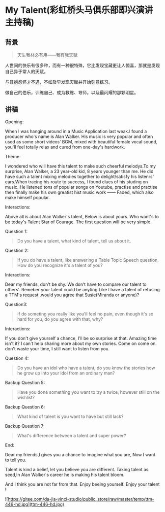 # My Talent(彩虹桥头马俱乐部即兴演讲主持稿)

## 背景

> 天生我材必有用——我有我天赋

人世间的快乐有很多种，而有一种很特殊，它比发现宝藏更让人惊喜，那就是发现自己异于常人的天赋。

与其抱怨怀才不遇，不如及早发现天赋并开始刻意练习。

做自己的伯乐，训练自己、成为教练、导师，以及最闪耀的那颗明星。

## 讲稿

Opening:

When I was hanging around in a Music Application last weak.I found a producer who's name is Alan Walker. 
His music is very popular and often used as some short videos' BGM, mixed with beautiful female vocal sound, you'll feel totally relax and cured from one-day's hardwork.

Theme:

I wondered who will have this talent to make such cheerful melodys.To my surprise, Alan Walker, a 23 year-old kid, 8 years younger than me. He did have such a talent mixing melodies together to delight/satisfy his listenrs' ears.When tracing his route to success, I found clues of his studing on music. He listened tons of popular songs on Youtube, practise and practise then finally make his own greatist hist music work ——  Faded, which also make himself popular.

Interactions:

Above all is about Alan Walker's talent, Below is about yours. Who want's to be today's  Talent Star of Courage. The first question will be very simple.

Question 1:

> Do you have a talent, what kind of talent, tell us about it.

Question 2:

> If you do have a talent, like answering a Table Topic Speech question, How do you recognize it's a talent of you? 

Interactions:

Dear my friends,  don't be shy. We don't have to compare our talent to others'. Remeber your talent could be anyting.Like I have a talent of refusing a TTM's request ,would you agree that Susie(Miranda or anyone)? 

Question3: 

> If do someting you really like you'll feel no pain, even though it's so hard for you, do you agree with that, why?

Interactions:

If you don't give yourself a chance, I'll be so surprise at that. Amazing time isn't it? I can't help sharing more about my own stories. Come on come on. don't waste your time, I still want to listen from you.

Question 4:

> Do you have an idol who have a talent, do you know the stories how he grow up into your idol from an ordinary man? 

Backup Question 5:

> Have you done something you want to try a twice, however still on the wishlist? 

Backup Question 6:

> What kind of talent is you want to have but still lack? 

Backup Question 7:

> What's difference between a talent and super power? 

End: 

Dear my friends,I gives you a chance to imagine what you are, Now I want to tell you.

Talent is kind a belief, let you believe you are different. Taking talent as seed,In Alan Walker's career he is making his talent bloom. 

And I think you are not far from that. Enjoy beeing yourself. Enjoy your talent !

![https://gitee.com/da-jia-vinci-studio/public_store/raw/master/temp/ttm-446-hd.jpg](ttm-446-hd.jpg)